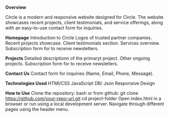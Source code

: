 **Overview**

Circle is a modern and responsive website designed for Circle. The website showcases recent projects, client testimonials, and service offerings, along with an easy-to-use contact form for inquiries.

**Homepage**
Introduction to Circle
Logos of trusted partner companies.
Recent projects showcase.
Client testimonials section.
Services overview.
Subscription form for to receive newsletters.

**Projects**
Detailed descriptionn of the primaryt project.
Other ongoing projects.
Subscription form for to receive newsletters.

**Contact Us**
Contact form for inquiries (Name, Email, Phone, Message).

**Technologies Used**
HTMl/CSS
JavaScript
DB/ Json
Responsive Design

**How to Use**
Clone the repository: bash
or from github:
git clone https://github.com/your-repo-url.git
cd project-folder
Open index.html in a browser or run using a local development server.
Navigate through different pages using the header menu.
